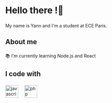 <h1 align="left">Hello there !👋</h1>

###

<p align="left">My name is Yann and I'm a student at ECE Paris.</p>

###

<h2 align="left">About me</h2>

###

<p align="left">📚 I'm currently learning Node.js and React</p>

###

<h2 align="left">I code with</h2>

###

<div align="left">
  <img src="https://cdn.jsdelivr.net/gh/devicons/devicon/icons/javascript/javascript-original.svg" height="40" alt="javascript logo"  />
  <img width="12" />
  <img src="https://cdn.jsdelivr.net/gh/devicons/devicon/icons/php/php-original.svg" height="40" alt="php logo"  />
  <img width="12" />
 
</div>

###
